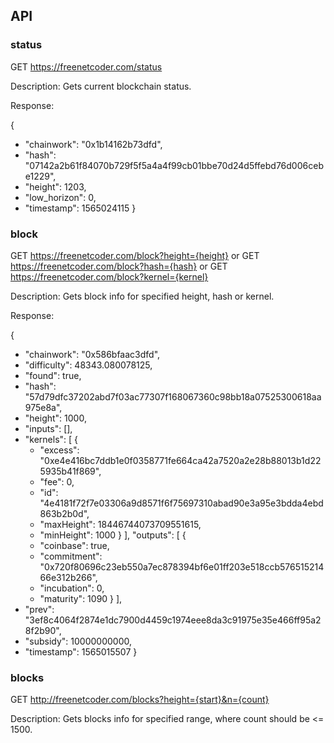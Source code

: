 ## API
### status
GET https://freenetcoder.com/status

Description: Gets current blockchain status.

Response:

{
 -  "chainwork": "0x1b14162b73dfd",
 -  "hash": "07142a2b61f84070b729f5f5a4a4f99cb01bbe70d24d5ffebd76d006cebe1229",
 -  "height": 1203,
 -  "low_horizon": 0,
 -  "timestamp": 1565024115
}
### block

GET https://freenetcoder.com/block?height={height}
or
GET https://freenetcoder.com/block?hash={hash}
or
GET https://freenetcoder.com/block?kernel={kernel}

Description: Gets block info for specified height, hash or kernel.

Response:

{
 -  "chainwork": "0x586bfaac3dfd",
 -  "difficulty": 48343.080078125,
 - "found": true,
 -  "hash": "57d79dfc37202abd7f03ac77307f168067360c98bb18a07525300618aa975e8a",
 -  "height": 1000,
 -  "inputs": [],
 -  "kernels": [
    {
    -   "excess": "0xe4e416bc7ddb1e0f0358771fe664ca42a7520a2e28b88013b1d225935b41f869",
    -   "fee": 0,
    -   "id": "4e4181f72f7e03306a9d8571f6f75697310abad90e3a95e3bdda4ebd863b2b0d",
    -   "maxHeight": 18446744073709551615,
    -   "minHeight": 1000
    }
  ],
  "outputs": [
    {
    -   "coinbase": true,
    -   "commitment": "0x720f80696c23eb550a7ec878394bf6e01ff203e518ccb57651521466e312b266",
    -   "incubation": 0,
    -   "maturity": 1090
    }
  ],
 -  "prev": "3ef8c4064f2874e1dc7900d4459c1974eee8da3c91975e35e466ff95a28f2b90",
 -  "subsidy": 10000000000,
 -  "timestamp": 1565015507
}
### blocks
GET http://freenetcoder.com/blocks?height={start}&n={count}

Description: Gets blocks info for specified range, where count should be <= 1500.
